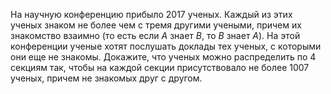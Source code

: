 На научную конференцию прибыло 2017 ученых. Каждый из этих ученых знаком не более чем с тремя другими учеными, причем их знакомство взаимно (то есть если $A$  знает $B$, то $B$  знает $A$). На этой конференции ученые хотят послушать доклады тех ученых, с которыми они еще не знакомы. Докажите, что ученых можно распределить по 4 секциям так, чтобы на каждой секции присутствовало не более 1007 ученых, причем не знакомых друг с другом.